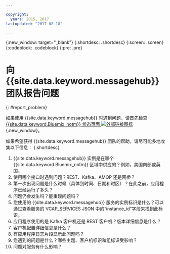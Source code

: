 ```yaml
---

copyright:
  years: 2015, 2017
lastupdated: "2017-08-18"

---
```


{:new_window: target="_blank"}
{:shortdesc: .shortdesc}
{:screen: .screen}
{:codeblock: .codeblock}
{:pre: .pre}



# 向 {{site.data.keyword.messagehub}} 团队报告问题
{: #report_problem}

如果使用 {{site.data.keyword.messagehub}} 时遇到问题，请首先检查 [{{site.data.keyword.Bluemix_notm}} 状态页面 ![外部链接图标](../../icons/launch-glyph.svg "外部链接图标")](https://status.ng.bluemix.net/){:new_window}。 

如果希望获得 {{site.data.keyword.messagehub}} 团队的帮助，请尽可能多地收集以下信息：
{:shortdesc}

1. {{site.data.keyword.messagehub}} 实例是在哪个 {{site.data.keyword.Bluemix_notm}} 区域中供应的？例如，美国南部或英国。 
2. 使用哪个接口时遇到问题？REST、Kafka、AMQP 还是网桥？
3. 第一次出现问题是什么时候（具体到时间、日期和时区）？在此之前，应用程序已经运行了多久？
4. 问题仍会发生吗？能重现问题吗？
5. 您使用的 {{site.data.keyword.messagehub}} 服务的实例标识是什么？可以通过查看服务的 VCAP_SERVICES JSON 中的“instance_id”字段来找到此标识。
6. 应用程序使用的是 Kafka 客户机还是 REST 客户机？版本详细信息是什么？
7. 客户机配置详细信息是什么？
8. 有应用程序日志片段显示此问题吗？
9. 您遇到的问题是什么？哪些主题、客户机标识和组标识受影响？
10. 问题对服务有什么影响？
















